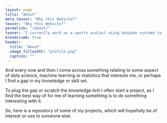 ```yaml
---
layout: page
title: "About"
meta_teaser: "Why this Website?"
teaser: "Why this Website?"
permalink: "/about/"
teaser: "I currently work as a sports analyst using bespoke systems to analyse, model and capitalise on sports markets"
breadcrumb: true
header:
  title: "About"
  image_fullwidth: "profile.png"
  caption: ""
---
```

And every now and then I come across something relating to some aspect of data science, machine learning or statistics that interests me, or perhaps I find a gap in my knowledge or skill set.

To plug the gap or scratch the knowledge itch I often start a project, as I find the best way of for me of learning something is to do something interesting with it.

So, here is a repository of some of my projects, which will hopefully be of interest or use to someone else.